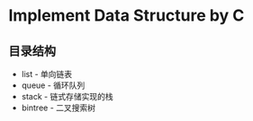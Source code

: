 # Implement Data Structure by C

## 目录结构
* list - 单向链表
* queue - 循环队列
* stack - 链式存储实现的栈
* bintree - 二叉搜索树
